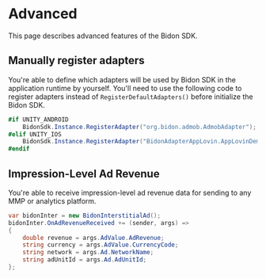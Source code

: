 # Advanced

This page describes advanced features of the Bidon SDK.

## Manually register adapters

You're able to define which adapters will be used by Bidon SDK in the application runtime by yourself. You'll need to use the following code to register adapters instead of `RegisterDefaultAdapters()` before initialize the Bidon SDK.

```c#
#if UNITY_ANDROID
    BidonSdk.Instance.RegisterAdapter("org.bidon.admob.AdmobAdapter");
#elif UNITY_IOS
    BidonSdk.Instance.RegisterAdapter("BidonAdapterAppLovin.AppLovinDemandSourceAdapter");
#endif
```

## Impression-Level Ad Revenue

You're able to receive impression-level ad revenue data for sending to any MMP or analytics platform.

```c#
var bidonInter = new BidonInterstitialAd();
bidonInter.OnAdRevenueReceived += (sender, args) =>
{
    double revenue = args.AdValue.AdRevenue;
    string currency = args.AdValue.CurrencyCode;
    string network = args.Ad.NetworkName;
    string adUnitId = args.Ad.AdUnitId;
};
```
